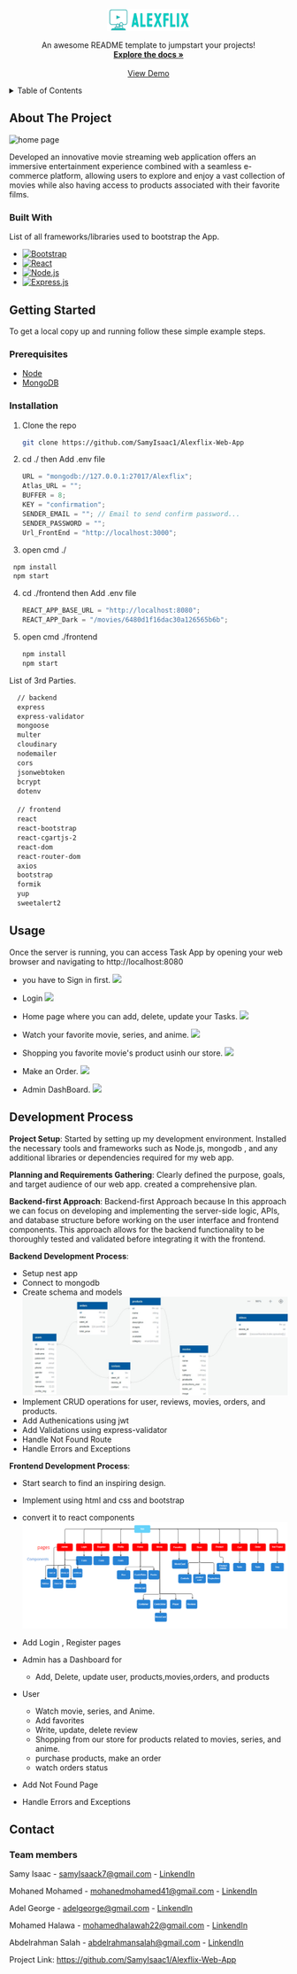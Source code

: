 <!-- PROJECT LOGO -->
<br />
<div align="center">
  <a href="/Documentation.pdf">
    <img src="images/logo.png" alt="Logo" width="150" height="40">
  </a>


  <p align="center">
    An awesome README template to jumpstart your projects!
    <br />
    <a href="/Documentation.pdf"><strong>Explore the docs »</strong></a>
    <br />
    <br />
    <a href="https://alex-flex-frontend.vercel.app/">View Demo</a>
  </p>
</div>

<!-- TABLE OF CONTENTS -->
<details>
  <summary>Table of Contents</summary>
  <ol>
    <li>
      <a href="#about-the-project">About The Project</a>
      <ul>
        <li><a href="#built-with">Built With</a></li>
      </ul>
    </li>
    <li>
      <a href="#getting-started">Getting Started</a>
      <ul>
        <li><a href="#prerequisites">Prerequisites</a></li>
        <li><a href="#installation">Installation</a></li>
      </ul>
    </li>
    <li><a href="#usage">Usage</a></li>
    <li><a href="#development-process">Development Process</a></li>
    <li><a href="#contact">Contact</a></li>
  </ol>
</details>

<!-- ABOUT THE PROJECT -->

## About The Project

![home page](/images/Home.jpg)

Developed an innovative movie streaming web application offers an immersive entertainment
experience combined with a seamless e-commerce platform, allowing users to explore and enjoy
a vast collection of movies while also having access to products associated with their favorite films.

### Built With

List of all frameworks/libraries used to bootstrap the App.

- [![Bootstrap][Bootstrap.com]][Bootstrap-url]
- [![React][React.js]][React-url]
- [![Node.js][Node.com]](Node-url)
- [![Express.js][Express.com]](Express-url)

## Getting Started

To get a local copy up and running follow these simple example steps.

### Prerequisites

- [Node](https://nodejs.org/en)
- [MongoDB](https://www.mongodb.com/)

### Installation

1. Clone the repo

   ```sh
   git clone https://github.com/SamyIsaac1/Alexflix-Web-App
   ```


2. cd ./ then Add .env file
   ```js
   URL = "mongodb://127.0.0.1:27017/Alexflix";
   Atlas_URL = "";
   BUFFER = 8;
   KEY = "confirmation";
   SENDER_EMAIL = ""; // Email to send confirm password...
   SENDER_PASSWORD = "";
   Url_FrontEnd = "http://localhost:3000";
   ```
3. open cmd ./
  ```sh
   npm install
   npm start
   ```

4. cd ./frontend then Add .env file
   ```js
   REACT_APP_BASE_URL = "http://localhost:8080";
   REACT_APP_Dark = "/movies/6480d1f16dac30a126565b6b";
   ```

5. open cmd ./frontend
   ```sh
   npm install
   npm start
   ```



List of 3rd Parties.

```sh
  // backend
  express
  express-validator
  mongoose
  multer
  cloudinary
  nodemailer
  cors
  jsonwebtoken
  bcrypt
  dotenv

  // frontend
  react
  react-bootstrap
  react-cgartjs-2
  react-dom
  react-router-dom
  axios
  bootstrap
  formik
  yup
  sweetalert2
```

## Usage
Once the server is running, you can access Task App by opening your web browser and navigating to http://localhost:8080

- you have to Sign in first.
![](./images/register.jpg)

- Login 
![](./images/login.jpg)

- Home page where you can add, delete, update your Tasks.
![](./images/Home.jpg)

- Watch your favorite movie, series, and anime.
![](./images/stream.jpg)

- Shopping you favorite movie's product usinh our store.
![](./images/store.jpg)

- Make an Order.
![](./images/order.jpg)

- Admin DashBoard.
![](./images/admin.jpg)

<!-- ROADMAP -->
## Development Process


**Project Setup**: Started by setting up my development environment. Installed the necessary tools and frameworks such as Node.js, mongodb , and any additional libraries or dependencies required for my web app.

**Planning and Requirements Gathering**: Clearly defined the purpose, goals, and target audience of our web app. created a comprehensive plan.


**Backend-first Approach**:
Backend-first Approach because In this approach we can focus on developing and implementing the server-side logic, APIs, and database structure before working on the user interface and frontend components. This approach allows for the backend functionality to be thoroughly tested and validated before integrating it with the frontend.

**Backend Development Process**: 
- Setup nest app 
- Connect to mongodb 
- Create schema and models
  ![Shema](./ERD.jpg)
- Implement CRUD operations for user, reviews, movies, orders, and products.
- Add Authenications using jwt
- Add Validations using express-validator
- Handle Not Found Route
- Handle Errors and Exceptions 


**Frontend Development Process**:
- Start search to find an inspiring design.
- Implement using html and css and bootstrap
- convert it to react components
![React Tree](./images/React%20Tree.jpg) 
- Add Login , Register pages
- Admin has a Dashboard for
  - Add, Delete, update user, products,movies,orders, and products  

- User
  - Watch movie, series, and Anime.
  - Add favorites
  - Write, update, delete review
  - Shopping from our store for products related to movies, series, and anime.
  - purchase products, make an order 
  - watch orders status  
- Add Not Found Page
- Handle Errors and Exceptions

## Contact

### Team members

Samy Isaac - samyIsaack7@gmail.com - [LinkendIn](https://www.linkedin.com/in/samy-isaac/) 

Mohaned Mohamed - mohanedmohamed41@gmail.com - [LinkendIn](https://www.linkedin.com/in/mohaned-mohamed-khalil/)

Adel George - adelgeorge@gmail.com - [LinkendIn](https://www.linkedin.com/in/adel-george/) 

Mohamed Halawa - mohamedhalawah22@gmail.com - [LinkendIn](https://www.linkedin.com/in/mohamed-halawa-b99334237/) 

Abdelrahman Salah - abdelrahmansalah@gmail.com - [LinkendIn](https://www.linkedin.com/in/abdelrahman-salah-85a823214/) 

Project Link: https://github.com/SamyIsaac1/Alexflix-Web-App

<!-- MARKDOWN LINKS & IMAGES -->

[React.js]: https://img.shields.io/badge/React-20232A?style=for-the-badge&logo=react&logoColor=61DAFB
[React-url]: https://reactjs.org/
[Bootstrap.com]: https://img.shields.io/badge/Bootstrap-563D7C?style=for-the-badge&logo=bootstrap&logoColor=white
[Bootstrap-url]: https://getbootstrap.com
[Node.com]: https://img.shields.io/badge/Node.js-18.x-green?style=for-the-badge&logo=node.js&logoColor=white
[Node-url]: https://nodejs.org/
[Express.com]:https://img.shields.io/badge/Express.js-4.x-blue?style=for-the-badge&logo=express&logoColor=white
[Express-url]:https://expressjs.com/

